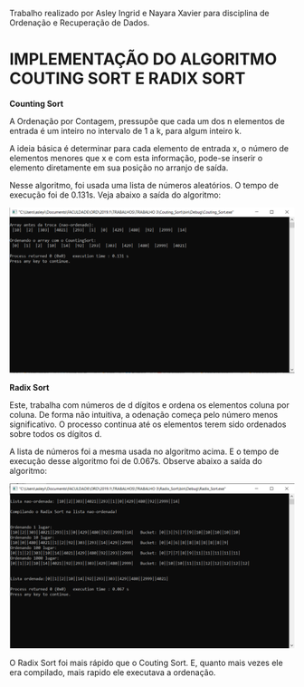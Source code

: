 Trabalho realizado por Asley Ingrid e Nayara Xavier para disciplina de Ordenação e Recuperação de Dados. 



# IMPLEMENTAÇÃO DO ALGORITMO COUTING SORT E RADIX SORT

**Counting Sort**
<p>
  A Ordenação por Contagem, pressupõe que cada um dos n elementos de entrada é um inteiro no intervalo de 1 a k, para algum inteiro k. 
</p>
<p>
  A ideia básica é determinar para cada elemento de entrada x, o número de elementos menores que x e com esta informação, pode-se inserir o elemento diretamente em sua posição no arranjo de saída. 
</p>

<p>
 Nesse algoritmo, foi usada uma lista de números aleatórios. O tempo de execução foi de 0.131s. Veja abaixo a saída do algoritmo:
  
  
  ![saida_e_tempoDeExec_CS](https://github.com/asleyi/ORDENACAO_E_RECUPERACAO_DE_DADOS/blob/master/saida_e_tempoDeExec_CS.PNG)
  
  
  
 </p>
 
  **Radix Sort**
<p>
  Este, trabalha com números de d dígitos e ordena os elementos coluna por coluna. De forma não intuitiva, a odenação começa pelo número menos significativo. O processo continua até os elementos terem sido ordenados sobre todos os dígitos d. 
  </p>
 <p>
  A lista de números foi a mesma usada no algoritmo acima. E o tempo de execução desse algoritmo foi de 0.067s. Observe abaixo a saída do algoritmo:
  
 ![saida_e_tempoExec_RS](https://github.com/asleyi/ORDENACAO_E_RECUPERACAO_DE_DADOS/blob/master/saida_e_tempoDeExec_RS.PNG)
 
 
 
 </p>
 <p>
  O Radix Sort foi mais rápido que o Couting Sort. E, quanto mais vezes ele era compilado, mais rapido ele executava a ordenação. 
  </p>
